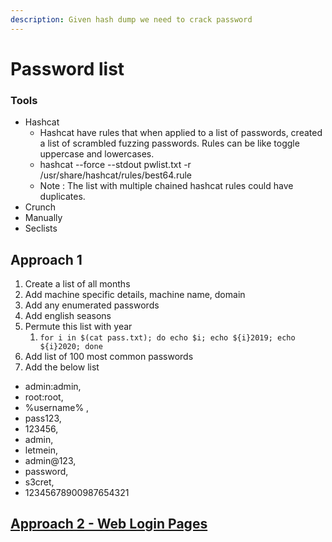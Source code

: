 ```yaml
---
description: Given hash dump we need to crack password
---
```


# Password list

### Tools

* Hashcat
  * Hashcat have rules that when applied to a list of passwords, created a list of scrambled fuzzing passwords. Rules can be like toggle uppercase and lowercases.
  * hashcat --force --stdout pwlist.txt -r /usr/share/hashcat/rules/best64.rule
  * Note : The list with multiple chained hashcat rules could have duplicates.
* Crunch
* Manually
* Seclists

## Approach 1

1. Create a list of all months
2. Add machine specific details, machine name, domain
3. Add any enumerated passwords
4. Add english seasons
5. Permute this list with year
   1. `for i in $(cat pass.txt); do echo $i; echo ${i}2019; echo ${i}2020; done`
6. Add list of 100 most common passwords
7. Add the below list



* admin:admin, 
* root:root, 
* %username% ,
* pass123, 
* 123456, 
* admin, 
* letmein, 
* admin@123, 
* password, 
* s3cret, 
* 12345678900987654321

## [Approach 2 - Web Login Pages](https://app.gitbook.com/@oscp-2/s/oscp/exploits/brute-force-attacks/login-page-attacks#step-3-password-list)

